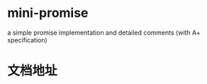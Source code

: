 <!--
 * @Description:
 * @version:
 * @Author: Murphy
 * @Date: 2022-08-12 11:14:23
 * @LastEditTime: 2022-08-12 11:17:08
-->
# mini-promise
a simple promise implementation and detailed comments (with A+ specification)

# 文档地址

